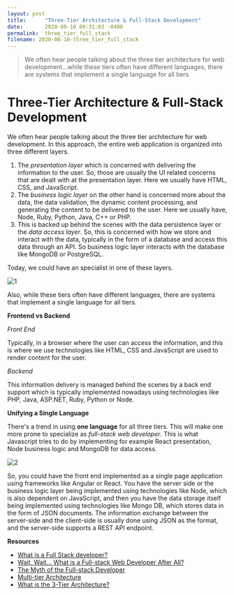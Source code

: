 ```yaml
---
layout: post
title:      "Three-Tier Architecture & Full-Stack Development"
date:       2020-08-10 09:31:03 -0400
permalink:  three_tier_full_stack
filename: 2020-08-10-three_tier_full_stack
---
```


> We often hear people talking about the three tier architecture for web development...while these tiers often have different languages, there are systems that implement a single language for all tiers

# Three-Tier Architecture & Full-Stack Development

We often hear people talking about the three tier architecture for web development. In this approach, the entire web application is organized into three different layers. 

1. The *presentation layer* which is concerned with delivering the information to the user. So, those are usually the UI related concerns that are dealt with at the presentation layer. Here we usually have HTML, CSS, and JavaScript.
2. The *business logic layer* on the other hand is concerned more about the data, the data validation, the dynamic content processing, and generating the content to be delivered to the user. Here we usually have, Node, Ruby, Python, Java, C++ or PHP.
3. This is backed up behind the scenes with the data persistence layer or the *data access layer*. So, this is concerned with how we store and interact with the data, typically in the form of a database and access this data through an API. So business logic layer interacts with the database like MongoDB or PostgreSQL.

Today, we could have an specialist in one of these layers. 

![1](https://user-images.githubusercontent.com/15071636/82156217-93e76b00-983f-11ea-9ed2-efcb1b31db65.png)

Also, while these tiers often have different languages, there are systems that implement a single language for all tiers.

**Frontend vs Backend**

*Front End*

Typically, in a browser where the user can access the information, and this is where we use technologies like HTML, CSS and JavaScript are used to render content for the user.

*Backend*

This information delivery is managed behind the scenes by a back end support which is typically implemented nowadays using technologies like PHP, Java, ASP.NET, Ruby, Python or Node.

**Unifying a Single Language**

There's a trend in using **one language** for all three tiers. This will make one more prone to specialize as *full-stack web developer*. This is what Javascript tries to do by implementing for example React presentation, Node business logic and MongoDB for data access. 

![2](https://user-images.githubusercontent.com/15071636/82156410-8b436480-9840-11ea-97ce-92bbe22307a7.png)

So, you could have the front end implemented as a single page application using frameworks like Angular or React. You have the server side or the business logic layer being implemented using technologies like Node, which is also dependent on JavaScript, and then you have the data storage itself being implemented using technologies like Mongo DB, which stores data in the form of JSON documents. The information exchange between the server-side and the client-side is usually done using JSON as the format, and the server-side supports a REST API endpoint.

**Resources**

<ul><li><a href="http://www.laurencegellert.com/2012/08/what-is-a-full-stack-developer/" target="_blank" rel="noopener nofollow">What is a Full Stack developer?</a></li><li><a href="http://edward-designer.com/web/full-stack-web-developer/" target="_blank" rel="noopener nofollow">Wait, Wait… What is a Full-stack Web Developer After All?</a></li><li><a href="http://andyshora.com/full-stack-developers.html" target="_blank" rel="noopener nofollow">The Myth of the Full-stack Developer</a></li><li><a href="https://en.wikipedia.org/wiki/Multitier_architecture" target="_blank" rel="noopener nofollow">Multi-tier Architecture</a></li><li><a href="http://www.tonymarston.net/php-mysql/3-tier-architecture.html" target="_blank" rel="noopener nofollow">What is the 3-Tier Architecture?</a></li></ul>